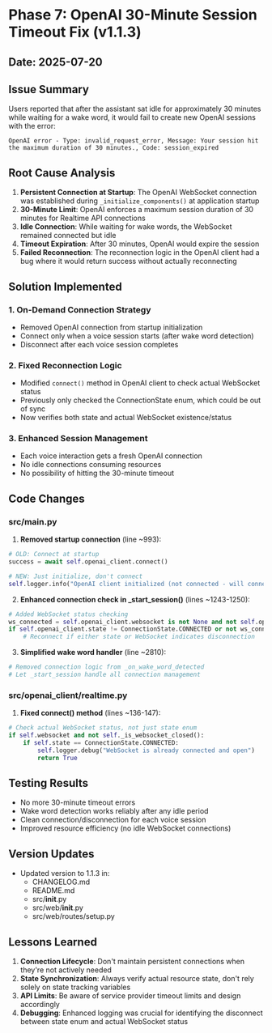 # Phase 7: OpenAI 30-Minute Session Timeout Fix (v1.1.3)

## Date: 2025-07-20

## Issue Summary

Users reported that after the assistant sat idle for approximately 30 minutes while waiting for a wake word, it would fail to create new OpenAI sessions with the error:
```
OpenAI error - Type: invalid_request_error, Message: Your session hit the maximum duration of 30 minutes., Code: session_expired
```

## Root Cause Analysis

1. **Persistent Connection at Startup**: The OpenAI WebSocket connection was established during `_initialize_components()` at application startup
2. **30-Minute Limit**: OpenAI enforces a maximum session duration of 30 minutes for Realtime API connections
3. **Idle Connection**: While waiting for wake words, the WebSocket remained connected but idle
4. **Timeout Expiration**: After 30 minutes, OpenAI would expire the session
5. **Failed Reconnection**: The reconnection logic in the OpenAI client had a bug where it would return success without actually reconnecting

## Solution Implemented

### 1. On-Demand Connection Strategy
- Removed OpenAI connection from startup initialization
- Connect only when a voice session starts (after wake word detection)
- Disconnect after each voice session completes

### 2. Fixed Reconnection Logic
- Modified `connect()` method in OpenAI client to check actual WebSocket status
- Previously only checked the ConnectionState enum, which could be out of sync
- Now verifies both state and actual WebSocket existence/status

### 3. Enhanced Session Management
- Each voice interaction gets a fresh OpenAI connection
- No idle connections consuming resources
- No possibility of hitting the 30-minute timeout

## Code Changes

### src/main.py

1. **Removed startup connection** (line ~993):
```python
# OLD: Connect at startup
success = await self.openai_client.connect()

# NEW: Just initialize, don't connect
self.logger.info("OpenAI client initialized (not connected - will connect on wake word)")
```

2. **Enhanced connection check in _start_session()** (lines ~1243-1250):
```python
# Added WebSocket status checking
ws_connected = self.openai_client.websocket is not None and not self.openai_client._is_websocket_closed()
if self.openai_client.state != ConnectionState.CONNECTED or not ws_connected:
    # Reconnect if either state or WebSocket indicates disconnection
```

3. **Simplified wake word handler** (line ~2810):
```python
# Removed connection logic from _on_wake_word_detected
# Let _start_session handle all connection management
```

### src/openai_client/realtime.py

1. **Fixed connect() method** (lines ~136-147):
```python
# Check actual WebSocket status, not just state enum
if self.websocket and not self._is_websocket_closed():
    if self.state == ConnectionState.CONNECTED:
        self.logger.debug("WebSocket is already connected and open")
        return True
```

## Testing Results

- No more 30-minute timeout errors
- Wake word detection works reliably after any idle period
- Clean connection/disconnection for each voice session
- Improved resource efficiency (no idle WebSocket connections)

## Version Updates

- Updated version to 1.1.3 in:
  - CHANGELOG.md
  - README.md
  - src/__init__.py
  - src/web/__init__.py
  - src/web/routes/setup.py

## Lessons Learned

1. **Connection Lifecycle**: Don't maintain persistent connections when they're not actively needed
2. **State Synchronization**: Always verify actual resource state, don't rely solely on state tracking variables
3. **API Limits**: Be aware of service provider timeout limits and design accordingly
4. **Debugging**: Enhanced logging was crucial for identifying the disconnect between state enum and actual WebSocket status